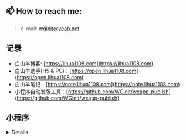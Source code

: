 
##  📫 How to reach me: 
> e-mail: wginit@yeah.net
>

## 记录
+ 白山羊博客: [https://lihua1108.com](https://lihua1108.com)
+ 白山羊助手(H5 & PC)：[https://open.lihua1108.com](https://open.lihua1108.com)
+ 白山羊笔记：[https://note.lihua1108.com](https://note.lihua1108.com)
+ 小程序自动发版工具：[https://github.com/WGinit/wxapp-publish](https://github.com/WGinit/wxapp-publish)


## 小程序
<details>
  <div align=left>
    <img src="http://cdn.lihua1108.com/mini-app/ai/mini-qrcode.jpg"  width="160" /> &nbsp; &nbsp; 
    <img src="http://cdn.lihua1108.com/mini-app/qrcode/mini-writting.jpg" width="160" /> &nbsp; &nbsp; 
    <img src="https://i.imgur.com/DGijaX5.jpg"  width="160" /> &nbsp; &nbsp;
    <img src="https://i.imgur.com/LMk1JAa.jpg"  width="160" /> &nbsp; &nbsp; 
    <img src="https://i.imgur.com/3mSVlko.jpg"  width="160" /> 
  </div>
</details>


<!--
## 汇总
![](https://github-readme-stats.vercel.app/api?username=wginit&show_icons=true&locale=cn)
-->




<!--
**WGinit/WGinit** is a ✨ _special_ ✨ repository because its `README.md` (this file) appears on your GitHub profile.

Here are some ideas to get you started:

- 🔭 I’m currently working on ...
- 🌱 I’m currently learning ...
- 👯 I’m looking to collaborate on ...
- 🤔 I’m looking for help with ...
- 💬 Ask me about ...
- 📫 How to reach me: ...
- 😄 Pronouns: ...
- ⚡ Fun fact: ...
-->
